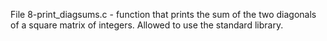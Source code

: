 File 8-print_diagsums.c - function that prints the sum of the two diagonals of a square matrix of integers. Allowed to use the standard library.
